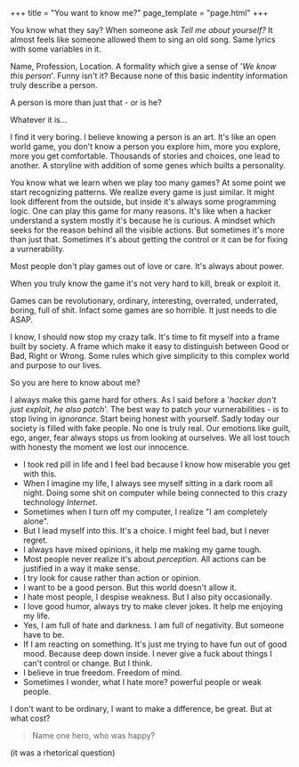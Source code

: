 +++
title = "You want to know me?"
page_template = "page.html"
+++


You know what they say? When someone ask *Tell me about yourself?*
It almost feels like someone allowed them to sing an old song.
Same lyrics with some variables in it.

Name, Profession, Location.
A formality which give a sense of '*We know this person*'.
Funny isn't it? Because none of this basic indentity information truly describe a person.

A person is more than just that - or is he?

Whatever it is...

I find it very boring.
I believe knowing a person is an art. It's like an open world game,
you don't know a person you explore him, more you explore, more you get comfortable.
Thousands of stories and choices, one lead to another.
A storyline with addition of some genes which builts a personality.

You know what we learn when we play too many games?
At some point we start recognizing patterns. We realize every game is just similar.
It might look different from the outside, but inside it's always some programming logic.
One can play this game for many reasons.
It's like when a hacker understand a system mostly it's because he is curious.
A mindset which seeks for the reason behind all the visible actions.
But sometimes it's more than just that. Sometimes it's about getting the control
or it can be for fixing a vurnerability.

Most people don't play games out of love or care.
It's always about power.

When you truly know the game it's not very hard to kill, break or exploit it.

Games can be revolutionary, ordinary, interesting, overrated, underrated, boring, full of shit.
Infact some games are so horrible. It just needs to die ASAP.

I know, I should now stop my crazy talk.
It's time to fit myself into a frame built by society.
A frame which make it easy to distinguish between Good or Bad, Right or Wrong.
Some rules which give simplicity to this complex world and purpose to our lives.

So you are here to know about me?

I always make this game hard for others.
As I said before a '*hacker don't just exploit, he also patch*'. The best way to patch your vurnerabilities -
is to stop living in *ignorance*. Start being honest with yourself.
Sadly today our society is filled with fake people. No one is truly real.
Our emotions like guilt, ego, anger, fear always stops us from looking at ourselves.
We all lost touch with honesty the moment we lost our innocence.

- I took red pill in life and I feel bad because I know how miserable you get with this.
- When I imagine my life, I always see myself sitting in a dark room all night.
  Doing some shit on computer while being connected to this crazy technology *Internet*.
- Sometimes when I turn off my computer, I realize "I am completely alone".
- But I lead myself into this. It's a choice. I might feel bad, but I never regret.
- I always have mixed opinions, it help me making my game tough. 
- Most people never realize it's about *perception*. All actions can be justified in a way it make sense.
- I try look for cause rather than action or opinion.
- I want to be a good person. But this world doesn't allow it.
- I hate most people, I despise weakness. But I also pity occasionally.
- I love good humor, always try to make clever jokes. It help me enjoying my life.
- Yes, I am full of hate and darkness. I am full of negativity. But someone have to be.
- If I am reacting on something. It's just me trying to have fun out of good mood. Because deep down inside.
  I never give a fuck about things I can't control or change. But I think.
- I believe in true freedom. Freedom of mind.
- Sometimes I wonder, what I hate more? powerful people or weak people.

I don't want to be ordinary, I want to make a difference, be great. But at what cost?
> Name one hero, who was happy?

(it was a rhetorical question)










